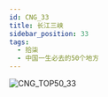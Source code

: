 ```yaml
---
id: CNG_33
title: 长江三峡
sidebar_position: 33
tags:
  - 拾柒
  - 中国一生必去的50个地方
---
```

![CNG_TOP50_33](/img/love/CNG_TOP50/33.png)
